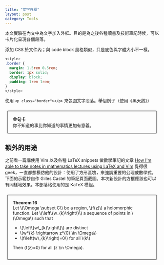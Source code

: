 ```yaml
---
title: "文字外框"
layout: post
category: Tools
---
```


<style>
.border {
  margin: 1.5rem 0.5rem;
  border: 1px solid;
  display: block;
  padding: 1rem 1rem;
}
</style>

本文實驗在內文中為文字加入外框。目的是為之後各種讀書及技術筆記時候，可以卡片化呈現各個段落。

添加 CSS 於文件內；與 code block 風格類似，只是底色與字體大小不一樣。

```css
<style>
.border {
  margin: 1.5rem 0.5rem;
  border: 1px solid;
  display: block;
  padding: 1rem 1rem;
}
</style>
```

使用 `<p class="border"></p>` 來包圍文字段落。舉個例子（使用《黑天鵝》）

<div class="border"><b>金句卡</b><br>
你不知道的事比你知道的事情更加有意義。
</div>

## 額外的用途

之前看一篇講使用 Vim 以及各種 LaTeX snippets 做數學筆記的文章 [How I'm able to take notes in mathematics lectures using LaTeX and Vim](https://castel.dev/post/lecture-notes-1/) 覺得很 geek，一直都想模仿他的設計：使用了方形區塊，來強調重要的公理或數學式。下面的示範抄自作 Gilles Castel 的筆記頁面截圖。本次新設計的方框應該也可以有同樣地效果。本部落格使用的是 KaTeX 模組。

<div class="border"><b>Theorem 16</b><br>
Let \(\Omega \subset C\) be a region, \(f(z)\) a holomorphic function. Let \(\left\{w_{k}\right\}\) a sequence of points in \(\Omega\) such that

<ul>
<li> \(\left\{w\_{k}\right\}\) are distinct
<li> \(w*{k} \rightarrow z*{0} \in \Omega\)
<li> \(f\left(w\_{k}\right)=0\) for all \(k\)
</ul>

Then \(f(z)=0\) for all \(z \in \Omega\).</div>
